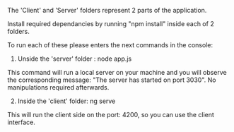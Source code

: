 The 'Client' and 'Server' folders represent 2 parts of the application.

Install required dependancies by running "npm install" inside each of 2 folders.

To run each of these please enters the next commands in the console:

1) Unside the 'server' folder :
  node app.js

This command will run a local server on your machine and you will observe the corresponding message: "The server has started on port 3030". No manipulations required afterwards.

2) Inside the 'client' folder:
  ng serve

This will run the client side on the port: 4200, so you can use the client interface.


